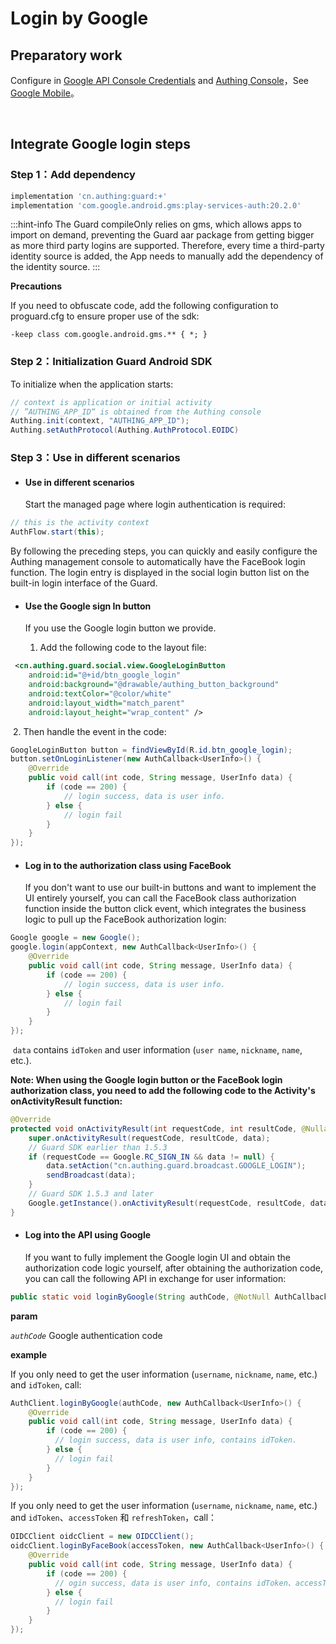 # Login by Google 

<LastUpdated/>

## Preparatory work

Configure in [Google API Console Credentials](https://console.cloud.google.com/apis/credentials) and [Authing Console](https://authing.cn/)，See [Google Mobile](../../../guides/connections/social/google-mobile/README.md)。

<br>

## Integrate Google login steps

### Step 1：Add dependency

```groovy
implementation 'cn.authing:guard:+'
implementation 'com.google.android.gms:play-services-auth:20.2.0'
```

:::hint-info
The Guard compileOnly relies on gms, which allows apps to import on demand, preventing the Guard aar package from getting bigger as more third party logins are supported. Therefore, every time a third-party identity source is added, the App needs to manually add the dependency of the identity source.
:::

**Precautions**

If you need to obfuscate code, add the following configuration to proguard.cfg to ensure proper use of the sdk:

```
-keep class com.google.android.gms.** { *; }
```

### Step 2：Initialization Guard Android SDK

To initialize when the application starts:

```java
// context is application or initial activity
// ”AUTHING_APP_ID“ is obtained from the Authing console
Authing.init(context, "AUTHING_APP_ID");
Authing.setAuthProtocol(Authing.AuthProtocol.EOIDC)
```

### Step 3：Use in different scenarios

- #### Use in different scenarios
  Start the managed page where login authentication is required:
```java
// this is the activity context
AuthFlow.start(this);
```

By following the preceding steps, you can quickly and easily configure the Authing management console to automatically have the FaceBook login function. The login entry is displayed in the social login button list on the built-in login interface of the Guard.

- #### Use the Google sign In button
    If you use the Google login button we provide.
    
    1. Add the following code to the layout file:

```xml
 <cn.authing.guard.social.view.GoogleLoginButton
    android:id="@+id/btn_google_login"
    android:background="@drawable/authing_button_background"
    android:textColor="@color/white"
    android:layout_width="match_parent"
    android:layout_height="wrap_content" />
```

​		2.  Then handle the event in the code:

```java
GoogleLoginButton button = findViewById(R.id.btn_google_login);
button.setOnLoginListener(new AuthCallback<UserInfo>() {
    @Override
    public void call(int code, String message, UserInfo data) {
      	if (code == 200) {
        	// login success, data is user info.
       	} else {
        	// login fail
      	}
    }
});
```

- #### Log in to the authorization class using FaceBook
  
  If you don't want to use our built-in buttons and want to implement the UI entirely yourself, you can call the FaceBook class authorization function inside the button click event, which integrates the business logic to pull up the FaceBook authorization login:

```java
Google google = new Google();
google.login(appContext, new AuthCallback<UserInfo>() {
    @Override
    public void call(int code, String message, UserInfo data) {
        if (code == 200) {
        	// login success, data is user info.
       	} else {
        	// login fail
      	}
    }
});
```

​	`data` contains `idToken` and user information (`user name`, `nickname`, `name`, etc.).

**Note: When using the Google login button or the FaceBook login authorization class, you need to add the following code to the Activity's onActivityResult function:**

```java
@Override
protected void onActivityResult(int requestCode, int resultCode, @Nullable Intent data) {
    super.onActivityResult(requestCode, resultCode, data);
  	// Guard SDK earlier than 1.5.3
    if (requestCode == Google.RC_SIGN_IN && data != null) {
        data.setAction("cn.authing.guard.broadcast.GOOGLE_LOGIN");
        sendBroadcast(data);
    }
  	// Guard SDK 1.5.3 and later
  	Google.getInstance().onActivityResult(requestCode, resultCode, data);
}
```

- #### Log into the API using Google

  If you want to fully implement the Google login UI and obtain the authorization code logic yourself, after obtaining the authorization code, you can call the following API in exchange for user information:

```java
public static void loginByGoogle(String authCode, @NotNull AuthCallback<UserInfo> callback)
```

**param**

*`authCode`* Google authentication code

**example**

If you only need to get the user information (`username`, `nickname`, `name`, etc.) and `idToken`, call:

```java
AuthClient.loginByGoogle(authCode, new AuthCallback<UserInfo>() {
    @Override
    public void call(int code, String message, UserInfo data) {
        if (code == 200) {
          // login success, data is user info, contains idToken.
        } else {
          // login fail
        }
    }
});
```

If you only need to get the user information (`username`, `nickname`, `name`, etc.) and `idToken`、`accessToken` 和 `refreshToken`，call：

```java
OIDCClient oidcClient = new OIDCClient();
oidcClient.loginByFaceBook(accessToken, new AuthCallback<UserInfo>() {
    @Override
    public void call(int code, String message, UserInfo data) {
        if (code == 200) {
          // ogin success, data is user info, contains idToken、accessToken and refreshToken.
        } else {
          // login fail
        }
    }
});
```

